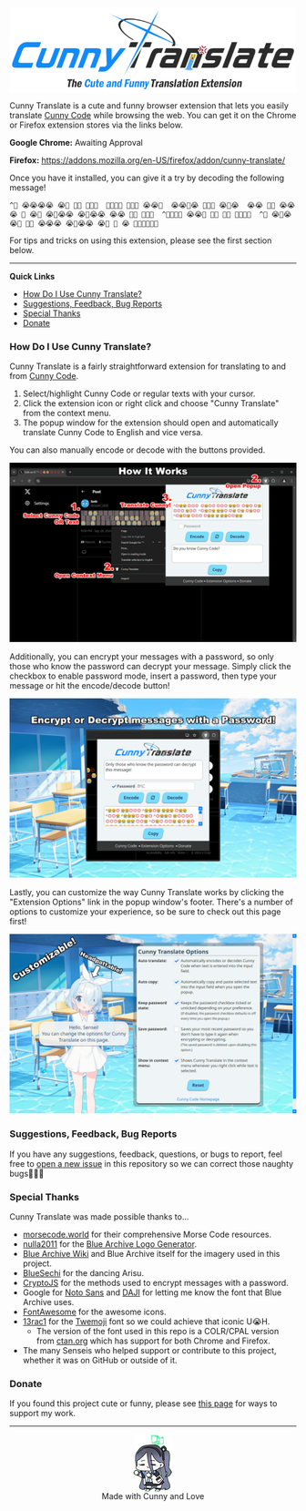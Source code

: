 ﻿<p align="center"><img src="extension/resources/images/logo.png" align="center" height="150" alt="Cunny Translate"></p>

Cunny Translate is a cute and funny browser extension that lets you easily translate [Cunny Code](https://github.com/SethClydesdale/cunny-code?tab=readme-ov-file#what-is-cunny-code) while browsing the web. You can get it on the Chrome or Firefox extension stores via the links below.

**Google Chrome:** Awaiting Approval

**Firefox:** https://addons.mozilla.org/en-US/firefox/addon/cunny-translate/

Once you have it installed, you can give it a try by decoding the following message!

```
^💢 😭😭😭😭 😭💢 💢😭 💢😭💢  💢😭💢💢 💢💢💢 😭😭💢  😭😭💢😭 💢💢💢 😭💢😭  😭😭 💢😭 😭😭😭 💢 😭💢 😭💢😭😭 😭💢😭😭 😭😭 💢😭 💢💢😭  ^💢😭💢😭 😭😭💢 💢😭 💢😭 💢😭💢💢  ^💢 😭💢😭 😭💢 💢😭 😭😭😭 😭💢😭😭 😭💢 💢 😭 💢😭💢😭💢💢
```

For tips and tricks on using this extension, please see the first section below.

-----

**Quick Links**
- [How Do I Use Cunny Translate?](#how-do-i-use-cunny-translate)
- [Suggestions, Feedback, Bug Reports](#suggestions-feedback-bug-reports)
- [Special Thanks](#special-thanks)
- [Donate](#donate)


### How Do I Use Cunny Translate?

Cunny Translate is a fairly straightforward extension for translating to and from [Cunny Code](https://github.com/SethClydesdale/cunny-code?tab=readme-ov-file#what-is-cunny-code).

1. Select/highlight Cunny Code or regular texts with your cursor.
2. Click the extension icon or right click and choose "Cunny Translate" from the context menu.
3. The popup window for the extension should open and automatically translate Cunny Code to English and vice versa.

You can also manually encode or decode with the buttons provided.

<p align="center"><img src="readme-assets/demo.png"></p>

Additionally, you can encrypt your messages with a password, so only those who know the password can decrypt your message. Simply click the checkbox to enable password mode, insert a password, then type your message or hit the encode/decode button!

<p align="center"><img src="readme-assets/demo-password.png"></p>

Lastly, you can customize the way Cunny Translate works by clicking the "Extension Options" link in the popup window's footer. There's a number of options to customize your experience, so be sure to check out this page first!

<p align="center"><img src="readme-assets/demo-options.png"></p>

### Suggestions, Feedback, Bug Reports
If you have any suggestions, feedback, questions, or bugs to report, feel free to [open a new issue](https://github.com/SethClydesdale/cunny-translate/issues) in this repository so we can correct those naughty bugs💢💢💢


### Special Thanks
Cunny Translate was made possible thanks to...
- [morsecode.world](https://morsecode.world/international/morse2.html) for their comprehensive Morse Code resources.
- [nulla2011](https://github.com/nulla2011) for the [Blue Archive Logo Generator](https://github.com/nulla2011/bluearchive-logo).
- [Blue Archive Wiki](https://bluearchive.fandom.com/wiki/Arona/Gallery) and Blue Archive itself for the imagery used in this project.
- [BlueSechi](https://www.youtube.com/watch?v=T9F1Wk8DQdg) for the dancing Arisu.
- [CryptoJS](https://github.com/brix/crypto-js) for the methods used to encrypt messages with a password.
- Google for [Noto Sans](https://fonts.google.com/noto/specimen/Noto+Sans) and [DAJI](https://x.com/daji_nhnyk/status/1840259471819280870) for letting me know the font that Blue Archive uses.
- [FontAwesome](https://github.com/FortAwesome/Font-Awesome) for the awesome icons.
- [13rac1](https://github.com/13rac1) for the [Twemoji](https://github.com/13rac1/twemoji-color-font?tab=readme-ov-file) font so we could achieve that iconic U😭H.
  - The version of the font used in this repo is a COLR/CPAL version from [ctan.org](https://ctan.org/pkg/twemoji-colr) which has support for both Chrome and Firefox.
- The many Senseis who helped support or contribute to this project, whether it was on GitHub or outside of it.


### Donate
If you found this project cute or funny, please see [this page](https://sethclydesdale.github.io/cunny-code/donate/) for ways to support my work.

-----

<div align="center"><a href="https://sethclydesdale.github.io/cunny-code/404"><img src="readme-assets/arisu.png" align="center" height="100"></a></div>
<div align="center">Made with Cunny and Love</div>
